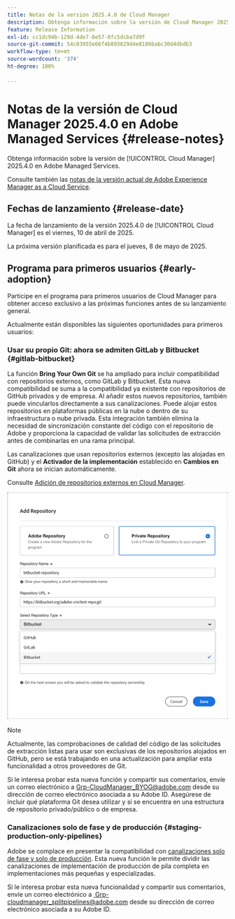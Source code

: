 ```yaml
---
title: Notas de la versión 2025.4.0 de Cloud Manager
description: Obtenga información sobre la versión de Cloud Manager 2025.4.0 en Adobe Managed Services.
feature: Release Information
exl-id: cc1dc94b-129d-4de7-8e57-8fc5dcba7d9f
source-git-commit: 54c03955e66f4b893829d4e8186babc30d4dbdb3
workflow-type: tm+mt
source-wordcount: '374'
ht-degree: 100%

---
```


# Notas de la versión de Cloud Manager 2025.4.0 en Adobe Managed Services {#release-notes}

<!-- RELEASE WIKI  https://wiki.corp.adobe.com/display/DMSArchitecture/Cloud+Manager+2025.04.0+Release -->

Obtenga información sobre la versión de [!UICONTROL Cloud Manager] 2025.4.0 en Adobe Managed Services.

Consulte también las [notas de la versión actual de Adobe Experience Manager as a Cloud Service](https://experienceleague.adobe.com/es/docs/experience-manager-cloud-service/content/release-notes/home).

## Fechas de lanzamiento {#release-date}

La fecha de lanzamiento de la versión 2025.4.0 de [!UICONTROL Cloud Manager] es el viernes, 10 de abril de 2025.

La próxima versión planificada es para el jueves, 8 de mayo de 2025.

<!--
## What's new {#what-is-new}

* 
-->


## Programa para primeros usuarios {#early-adoption}

Participe en el programa para primeros usuarios de Cloud Manager para obtener acceso exclusivo a las próximas funciones antes de su lanzamiento general.

Actualmente están disponibles las siguientes oportunidades para primeros usuarios:

### Usar su propio Git: ahora se admiten GitLab y Bitbucket {#gitlab-bitbucket}

La función **Bring Your Own Git** se ha ampliado para incluir compatibilidad con repositorios externos, como GitLab y Bitbucket. Esta nueva compatibilidad se suma a la compatibilidad ya existente con repositorios de GitHub privados y de empresa. Al añadir estos nuevos repositorios, también puede vincularlos directamente a sus canalizaciones. Puede alojar estos repositorios en plataformas públicas en la nube o dentro de su infraestructura o nube privada. Esta integración también elimina la necesidad de sincronización constante del código con el repositorio de Adobe y proporciona la capacidad de validar las solicitudes de extracción antes de combinarlas en una rama principal.

Las canalizaciones que usan repositorios externos (excepto las alojadas en GitHub) y el **Activador de la implementación** establecido en **Cambios en Git** ahora se inician automáticamente.

Consulte [Adición de repositorios externos en Cloud Manager](/help/managing-code/external-repositories.md).

![Cuadro de diálogo Añadir repositorio](/help/release-notes/assets/repositories-add-release-notes.png)

>[!NOTE]
>
>Actualmente, las comprobaciones de calidad del código de las solicitudes de extracción listas para usar son exclusivas de los repositorios alojados en GitHub, pero se está trabajando en una actualización para ampliar esta funcionalidad a otros proveedores de Git.

Si le interesa probar esta nueva función y compartir sus comentarios, envíe un correo electrónico a [Grp-CloudManager_BYOG@adobe.com](mailto:Grp-CloudManager_BYOG@adobe.com) desde su dirección de correo electrónico asociada a su Adobe ID. Asegúrese de incluir qué plataforma Git desea utilizar y si se encuentra en una estructura de repositorio privado/público o de empresa.

### Canalizaciones solo de fase y de producción {#staging-production-only-pipelines}

Adobe se complace en presentar la compatibilidad con [canalizaciones solo de fase y solo de producción](/help/using/stage-prod-only.md). Esta nueva función le permite dividir las canalizaciones de implementación de producción de pila completa en implementaciones más pequeñas y especializadas.

Si le interesa probar esta nueva funcionalidad y compartir sus comentarios, envíe un correo electrónico a [ Grp-cloudmanager_splitpipelines@adobe.com](mailto:Grp-cloudmanager_splitpipelines@adobe.com) desde su dirección de correo electrónico asociada a su Adobe ID.



<!--
### Self-service Service Pack updates for AMS Cloud Manager customers 

As part of the early adopters program, Adobe Managed Services Cloud Manager customers can now perform self-service service pack updates through the **Cloud Manager** user interface. This feature is currently available *only for development environments* and includes limited error reporting for failures.  

Customers can check for service pack updates on the **Program Overview** page under the **Environments** section (**three-dot menu**).

![Check for updates menu option](/help/release-notes/assets/check-for-updates-1.png)

![Update Service Pack dialog box](/help/release-notes/assets/check-for-updates-2.png)

The installation and upgrade process can be tracked on the **Activity** page. 

Once the process is complete, customers must **approve the execution** for the service pack upgrade to finalize successfully.

![Approve service page update](/help/release-notes/assets/check-for-updates-3.png)

If you are interested in testing this new feature and sharing your feedback, contact your Adobe Customer Success Engineer.

See also [Service Pack Updates for Development Environments - Early Adopter](/help/using/service-packs-environments.md).
-->


<!--
## Bug fixes {#bug-fixes}

* A

Known Issues {#known-issues}

* A -->
